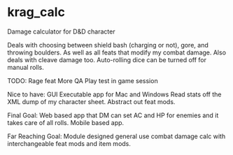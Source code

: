 krag_calc
================

Damage calculator for D&amp;D character

Deals with choosing between shield bash (charging or not), gore, and throwing boulders. As well as all feats that modify my combat damage. Also deals with cleave damage too. Auto-rolling dice can be turned off for manual rolls.

TODO:
Rage feat
More QA
Play test in game session

Nice to have:
GUI
Executable app for Mac and Windows
Read stats off the XML dump of my character sheet.
Abstract out feat mods.

Final Goal:
Web based app that DM can set AC and HP for enemies and it takes care of all rolls.
Mobile based app.

Far Reaching Goal:
Module designed general use combat damage calc with interchangeable feat mods and item mods.
